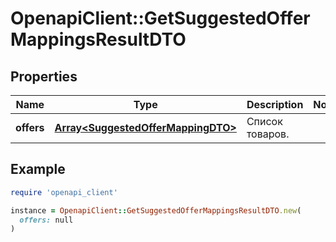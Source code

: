 # OpenapiClient::GetSuggestedOfferMappingsResultDTO

## Properties

| Name | Type | Description | Notes |
| ---- | ---- | ----------- | ----- |
| **offers** | [**Array&lt;SuggestedOfferMappingDTO&gt;**](SuggestedOfferMappingDTO.md) | Список товаров. |  |

## Example

```ruby
require 'openapi_client'

instance = OpenapiClient::GetSuggestedOfferMappingsResultDTO.new(
  offers: null
)
```

